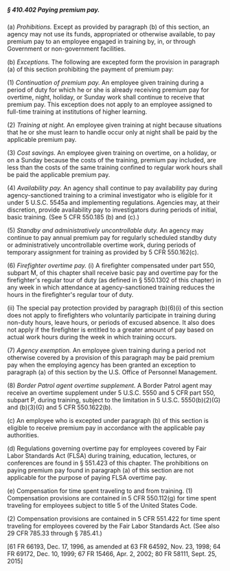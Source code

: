 ##### § 410.402 Paying premium pay. #####

(a) *Prohibitions.* Except as provided by paragraph (b) of this section, an agency may not use its funds, appropriated or otherwise available, to pay premium pay to an employee engaged in training by, in, or through Government or non-government facilities.

(b) *Exceptions.* The following are excepted form the provision in paragraph (a) of this section prohibiting the payment of premium pay:

(1) *Continuation of premium pay.* An employee given training during a period of duty for which he or she is already receiving premium pay for overtime, night, holiday, or Sunday work shall continue to receive that premium pay. This exception does not apply to an employee assigned to full-time training at institutions of higher learning.

(2) *Training at night.* An employee given training at night because situations that he or she must learn to handle occur only at night shall be paid by the applicable premium pay.

(3) *Cost savings.* An employee given training on overtime, on a holiday, or on a Sunday because the costs of the training, premium pay included, are less than the costs of the same training confined to regular work hours shall be paid the applicable premium pay.

(4) *Availability pay.* An agency shall continue to pay availability pay during agency-sanctioned training to a criminal investigator who is eligible for it under 5 U.S.C. 5545a and implementing regulations. Agencies may, at their discretion, provide availability pay to investigators during periods of initial, basic training. (See 5 CFR 550.185 (b) and (c).)

(5) *Standby and administratively uncontrollable duty.* An agency may continue to pay annual premium pay for regularly scheduled standby duty or administratively uncontrollable overtime work, during periods of temporary assignment for training as provided by 5 CFR 550.162(c).

(6) *Firefighter overtime pay.* (i) A firefighter compensated under part 550, subpart M, of this chapter shall receive basic pay and overtime pay for the firefighter's regular tour of duty (as defined in § 550.1302 of this chapter) in any week in which attendance at agency-sanctioned training reduces the hours in the firefighter's regular tour of duty.

(ii) The special pay protection provided by paragraph (b)(6)(i) of this section does not apply to firefighters who voluntarily participate in training during non-duty hours, leave hours, or periods of excused absence. It also does not apply if the firefighter is entitled to a greater amount of pay based on actual work hours during the week in which training occurs.

(7) *Agency exemption.* An employee given training during a period not otherwise covered by a provision of this paragraph may be paid premium pay when the employing agency has been granted an exception to paragraph (a) of this section by the U.S. Office of Personnel Management.

(8) *Border Patrol agent overtime supplement.* A Border Patrol agent may receive an overtime supplement under 5 U.S.C. 5550 and 5 CFR part 550, subpart P, during training, subject to the limitation in 5 U.S.C. 5550(b)(2)(G) and (b)(3)(G) and 5 CFR 550.1622(b).

(c) An employee who is excepted under paragraph (b) of this section is eligible to receive premium pay in accordance with the applicable pay authorities.

(d) Regulations governing overtime pay for employees covered by Fair Labor Standards Act (FLSA) during training, education, lectures, or conferences are found in § 551.423 of this chapter. The prohibitions on paying premium pay found in paragraph (a) of this section are not applicable for the purpose of paying FLSA overtime pay.

(e) Compensation for time spent traveling to and from training. (1) Compensation provisions are contained in 5 CFR 550.112(g) for time spent traveling for employees subject to title 5 of the United States Code.

(2) Compensation provisions are contained in 5 CFR 551.422 for time spent traveling for employees covered by the Fair Labor Standards Act. (See also 29 CFR 785.33 through § 785.41.)

[61 FR 66193, Dec. 17, 1996, as amended at 63 FR 64592, Nov. 23, 1998; 64 FR 69172, Dec. 10, 1999; 67 FR 15466, Apr. 2, 2002; 80 FR 58111, Sept. 25, 2015]